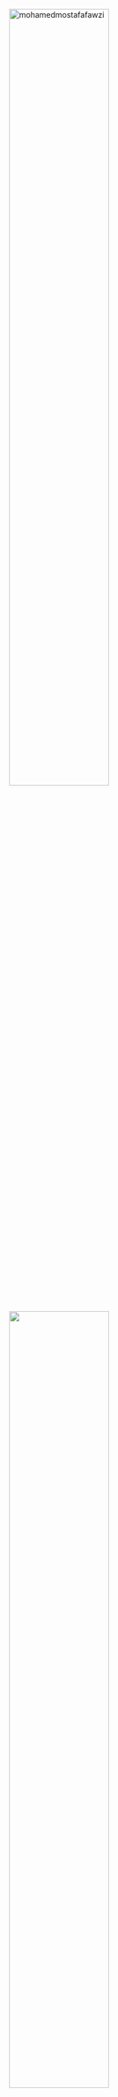 <p align="left"> <a href="https://github.com/ryo-ma/github-profile-trophy"><img src="https://github-profile-trophy.vercel.app/?username=mohamedmostafafawzi&theme=gruvbox&no-frame=true&margin-w=5" alt="mohamedmostafafawzi" style="width: 60%" /></a> </p>


<img src="https://github-readme-stats.vercel.app/api/top-langs/?username=mohamedmostafafawzi&hide_border=true&layout=compact&hide_title=true&theme=dark" align="left" style="width: 60%" />  

<img src="https://github-readme-stats.vercel.app/api?username=mohamedmostafafawzi&show_icons=true&count_private=true&hide_border=true&hide_title=true&theme=dark" align="left" style="width: 60%" />

<img src="https://github-readme-streak-stats.herokuapp.com/?user=mohamedmostafafawzi&hide_border=true&theme=dark" alt="mohamedmostafafawzi" align="left" style="width: 60%" />
